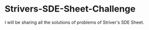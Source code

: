 # Strivers-SDE-Sheet-Challenge
I will be sharing all the solutions of problems of Striver's SDE Sheet.
